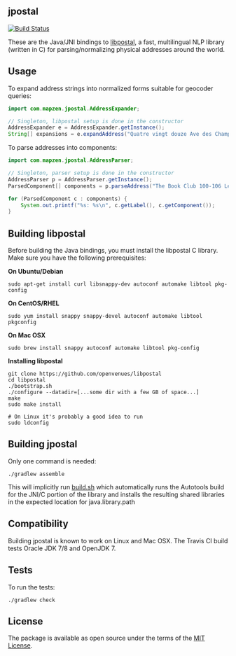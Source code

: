 jpostal
-------

[![Build Status](https://travis-ci.org/openvenues/jpostal.svg?branch=master)](https://travis-ci.org/openvenues/jpostal)

These are the Java/JNI bindings to [libpostal](https://github.com/openvenues/libpostal), a fast, multilingual NLP library (written in C) for parsing/normalizing physical addresses around the world.

Usage
-----

To expand address strings into normalized forms suitable for geocoder queries:

```java
import com.mapzen.jpostal.AddressExpander;

// Singleton, libpostal setup is done in the constructor
AddressExpander e = AddressExpander.getInstance();
String[] expansions = e.expandAddress("Quatre vingt douze Ave des Champs-Élysées");
```

To parse addresses into components:

```java
import com.mapzen.jpostal.AddressParser;

// Singleton, parser setup is done in the constructor
AddressParser p = AddressParser.getInstance();
ParsedComponent[] components = p.parseAddress("The Book Club 100-106 Leonard St, Shoreditch, London, Greater London, EC2A 4RH, United Kingdom");

for (ParsedComponent c : components) {
    System.out.printf("%s: %s\n", c.getLabel(), c.getComponent());
}
```

Building libpostal
------------------

Before building the Java bindings, you must install the libpostal C library. Make sure you have the following prerequisites:

**On Ubuntu/Debian**
```
sudo apt-get install curl libsnappy-dev autoconf automake libtool pkg-config
```

**On CentOS/RHEL**
```
sudo yum install snappy snappy-devel autoconf automake libtool pkgconfig
```

**On Mac OSX**
```
sudo brew install snappy autoconf automake libtool pkg-config
```

**Installing libpostal**

```
git clone https://github.com/openvenues/libpostal
cd libpostal
./bootstrap.sh
./configure --datadir=[...some dir with a few GB of space...]
make
sudo make install

# On Linux it's probably a good idea to run
sudo ldconfig
```

Building jpostal
----------------

Only one command is needed:

```
./gradlew assemble
```

This will implicitly run [build.sh](./build.sh) which automatically runs the Autotools build for the JNI/C portion of the library and installs the resulting shared libraries in the expected location for java.library.path

Compatibility
-------------

Building jpostal is known to work on Linux and Mac OSX. The Travis CI build tests Oracle JDK 7/8 and OpenJDK 7.

Tests
-----

To run the tests:

```
./gradlew check
```

License
-------

The package is available as open source under the terms of the [MIT License](http://opensource.org/licenses/MIT).
